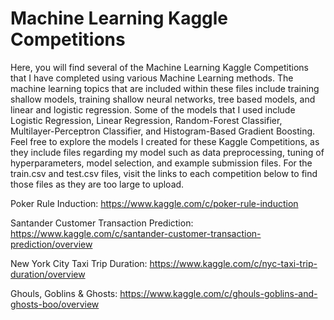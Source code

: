 # Machine Learning Kaggle Competitions

Here, you will find several of the Machine Learning Kaggle Competitions that I have completed using various Machine Learning methods. The machine learning topics that are included within these files include training shallow models, training shallow neural networks, tree based models, and linear and logistic regression. Some of the models that I used include Logistic Regression, Linear Regression, Random-Forest Classifier, Multilayer-Perceptron Classifier, and Histogram-Based Gradient Boosting. Feel free to explore the models I created for these Kaggle Competitions, as they include files regarding my model such as data preprocessing, tuning of hyperparameters, model selection, and example submission files. For the train.csv and test.csv files, visit the links to each competition below to find those files as they are too large to upload. 

Poker Rule Induction: https://www.kaggle.com/c/poker-rule-induction

Santander Customer Transaction Prediction: https://www.kaggle.com/c/santander-customer-transaction-prediction/overview

New York City Taxi Trip Duration: https://www.kaggle.com/c/nyc-taxi-trip-duration/overview

Ghouls, Goblins & Ghosts: https://www.kaggle.com/c/ghouls-goblins-and-ghosts-boo/overview


